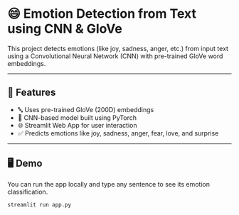 # 😄 Emotion Detection from Text using CNN & GloVe

This project detects emotions (like joy, sadness, anger, etc.) from input text using a Convolutional Neural Network (CNN) with pre-trained GloVe word embeddings.

---

## 📌 Features

- 🔤 Uses pre-trained GloVe (200D) embeddings
- 🧠 CNN-based model built using PyTorch
- 🌐 Streamlit Web App for user interaction
- ✅ Predicts emotions like joy, sadness, anger, fear, love, and surprise

---

## 🖥️ Demo

You can run the app locally and type any sentence to see its emotion classification.

```bash
streamlit run app.py

